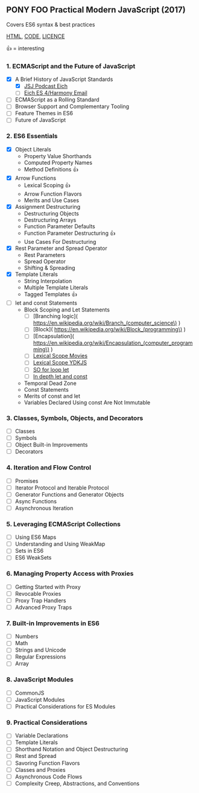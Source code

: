 ## PONY FOO Practical Modern JavaScript (2017)
Covers ES6 syntax & best practices

[HTML](https://ponyfoo.com/books/practical-modern-javascript#toc),
[CODE](https://github.com/mjavascript/practical-modern-javascript),
[LICENCE](https://ponyfoo.com/license)

:+1: = interesting

### 1. ECMAScript and the Future of JavaScript
- [X] A Brief History of JavaScript Standards
    - [X] [JSJ Podcast Eich](https://devchat.tv/js-jabber/124-jsj-the-origin-of-javascript-with-brendan-eich)
    - [ ] [Eich ES 4/Harmony Email](https://mail.mozilla.org/pipermail/es-discuss/2008-August/003400.html)
- [ ] ECMAScript as a Rolling Standard
- [ ] Browser Support and Complementary Tooling
- [ ] Feature Themes in ES6
- [ ] Future of JavaScript

### 2. ES6 Essentials
- [X] Object Literals
    - Property Value Shorthands
    - Computed Property Names
    - Method Definitions :+1:
- [X] Arrow Functions
    - Lexical Scoping :+1:
    - Arrow Function Flavors
    - Merits and Use Cases
- [X] Assignment Destructuring
    - Destructuring Objects
    - Destructuring Arrays
    - Function Parameter Defaults
    - Function Parameter Destructuring :+1:
    - Use Cases For Destructuring
- [X] Rest Parameter and Spread Operator
    - Rest Parameters
    - Spread Operator
    - Shifting & Spreading
- [X] Template Literals
    - String Interpolation
    - Multiple Template Literals
    - Tagged Templates :+1:
- [ ] let and const Statements
    - Block Scoping and Let Statements
        - [ ] [Branching logic]( https://en.wikipedia.org/wiki/Branch_(computer_science\) )
        - [ ] [Block]( https://en.wikipedia.org/wiki/Block_(programming\) )
        - [ ] [Encapsulation]( https://en.wikipedia.org/wiki/Encapsulation_(computer_programming\) )
        - [ ] [Lexical Scope Movies](https://frontendmasters.com/courses/advanced-javascript/lexical-scope)
        - [ ] [Lexical Scope YDKJS](https://github.com/getify/You-Dont-Know-JS/tree/master/scope%20%26%20closures)
        - [ ] [SO for loop let](https://stackoverflow.com/questions/30899612/explanation-of-let-and-block-scoping-with-for-loops/30900289#30900289)
        - [ ] [In depth let and const](https://hacks.mozilla.org/2015/07/es6-in-depth-let-and-const/)
    - Temporal Dead Zone
    - Const Statements
    - Merits of const and let
    - Variables Declared Using const Are Not Immutable

### 3. Classes, Symbols, Objects, and Decorators
- [ ] Classes
- [ ] Symbols
- [ ] Object Built-in Improvements
- [ ] Decorators

### 4. Iteration and Flow Control
- [ ] Promises
- [ ] Iterator Protocol and Iterable Protocol
- [ ] Generator Functions and Generator Objects
- [ ] Async Functions
- [ ] Asynchronous Iteration

### 5. Leveraging ECMAScript Collections
- [ ] Using ES6 Maps
- [ ] Understanding and Using WeakMap
- [ ] Sets in ES6
- [ ] ES6 WeakSets

### 6. Managing Property Access with Proxies
- [ ] Getting Started with Proxy
- [ ] Revocable Proxies
- [ ] Proxy Trap Handlers
- [ ] Advanced Proxy Traps

### 7. Built-in Improvements in ES6
- [ ] Numbers
- [ ] Math
- [ ] Strings and Unicode
- [ ] Regular Expressions
- [ ] Array

### 8. JavaScript Modules
- [ ] CommonJS
- [ ] JavaScript Modules
- [ ] Practical Considerations for ES Modules

### 9. Practical Considerations
- [ ] Variable Declarations
- [ ] Template Literals
- [ ] Shorthand Notation and Object Destructuring
- [ ] Rest and Spread
- [ ] Savoring Function Flavors
- [ ] Classes and Proxies
- [ ] Asynchronous Code Flows
- [ ] Complexity Creep, Abstractions, and Conventions
